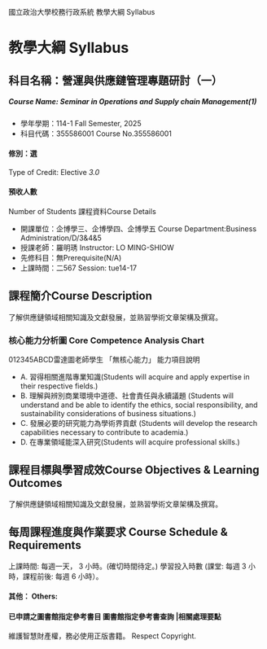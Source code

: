 國立政治大學校務行政系統 教學大綱 Syllabus
# 教學大綱 Syllabus
##  科目名稱：營運與供應鏈管理專題研討（一） 
#####  Course Name: Seminar in Operations and Supply chain Management(1)
  * 學年學期：114-1 Fall Semester, 2025 
  * 科目代碼：355586001 Course No.355586001
#### 修別：選
Type of Credit: Elective 
_3.0_
#### 預收人數
Number of Students
課程資料Course Details
  * 開課單位：企博學三、企博學四、企博學五 Course Department:Business Administration/D/3&4&5 
  * 授課老師：羅明琇 Instructor: LO MING-SHIOW 
  * 先修科目：無Prerequisite(N/A)
  * 上課時間：二567 Session: tue14-17
##  課程簡介Course Description
了解供應鏈領域相關知識及文獻發展，並熟習學術文章架構及撰寫。
###  核心能力分析圖 Core Competence Analysis Chart
012345ABCD雷達圖老師學生
「無核心能力」 
能力項目說明
  * A. 習得相關進階專業知識(Students will acquire and apply expertise in their respective fields.)
  * B. 理解與辨別商業環境中道德、社會責任與永續議題 (Students will understand and be able to identify the ethics, social responsibility, and sustainability considerations of business situations.)
  * C. 發展必要的研究能力為學術界貢獻 (Students will develop the research capabilities necessary to contribute to academia.)
  * D. 在專業領域能深入研究(Students will acquire professional skills.)
##  課程目標與學習成效Course Objectives & Learning Outcomes 
了解供應鏈領域相關知識及文獻發展，並熟習學術文章架構及撰寫。
##  每周課程進度與作業要求 Course Schedule & Requirements
上課時間: 每週一天， 3 小時。(確切時間待定。) 
學習投入時數 (課堂: 每週 3 小時，課程前後: 每週 6 小時）。
####  其他： Others:
####  已申請之圖書館指定參考書目  圖書館指定參考書查詢 |相關處理要點
維護智慧財產權，務必使用正版書籍。 Respect Copyright.